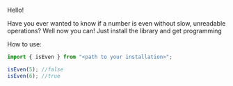 Hello!

Have you ever wanted to know if a number is even without slow, unreadable operations?
Well now you can!
Just install the library and get programming

How to use:
```javascript
import { isEven } from "<path to your installation>";

isEven(5); //false
isEven(6); //true
```